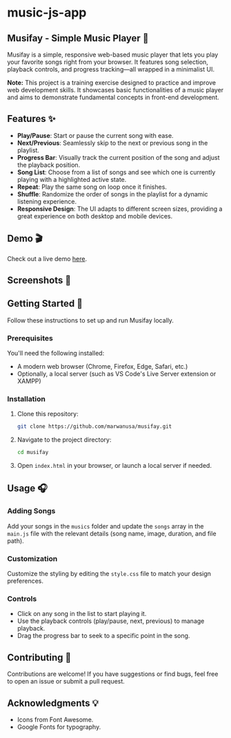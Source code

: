 # music-js-app
## Musifay - Simple Music Player 🎵
Musifay is a simple, responsive web-based music player that lets you play your favorite songs right from your browser. It features song selection, playback controls, and progress tracking—all wrapped in a minimalist UI.

**Note:** This project is a training exercise designed to practice and improve web development skills. It showcases basic functionalities of a music player and aims to demonstrate fundamental concepts in front-end development.

## Features ✨
- **Play/Pause**: Start or pause the current song with ease.
- **Next/Previous**: Seamlessly skip to the next or previous song in the playlist.
- **Progress Bar**: Visually track the current position of the song and adjust the playback position.
- **Song List**: Choose from a list of songs and see which one is currently playing with a highlighted active state.
- **Repeat**: Play the same song on loop once it finishes.
- **Shuffle**: Randomize the order of songs in the playlist for a dynamic listening experience.
- **Responsive Design**: The UI adapts to different screen sizes, providing a great experience on both desktop and mobile devices.

## Demo 🎬
Check out a live demo [here](#).

## Screenshots 📸

## Getting Started 🚀
Follow these instructions to set up and run Musifay locally.

### Prerequisites
You'll need the following installed:
- A modern web browser (Chrome, Firefox, Edge, Safari, etc.)
- Optionally, a local server (such as VS Code's Live Server extension or XAMPP)

### Installation
1. Clone this repository:
    ```bash
    git clone https://github.com/marwanusa/musifay.git
    ```
2. Navigate to the project directory:
    ```bash
    cd musifay
    ```
3. Open `index.html` in your browser, or launch a local server if needed.

## Usage 🎧
### Adding Songs
Add your songs in the `musics` folder and update the `songs` array in the `main.js` file with the relevant details (song name, image, duration, and file path).

### Customization
Customize the styling by editing the `style.css` file to match your design preferences.

### Controls
- Click on any song in the list to start playing it.
- Use the playback controls (play/pause, next, previous) to manage playback.
- Drag the progress bar to seek to a specific point in the song.

## Contributing 🤝
Contributions are welcome! If you have suggestions or find bugs, feel free to open an issue or submit a pull request.

## Acknowledgments 💡
- Icons from Font Awesome.
- Google Fonts for typography.

